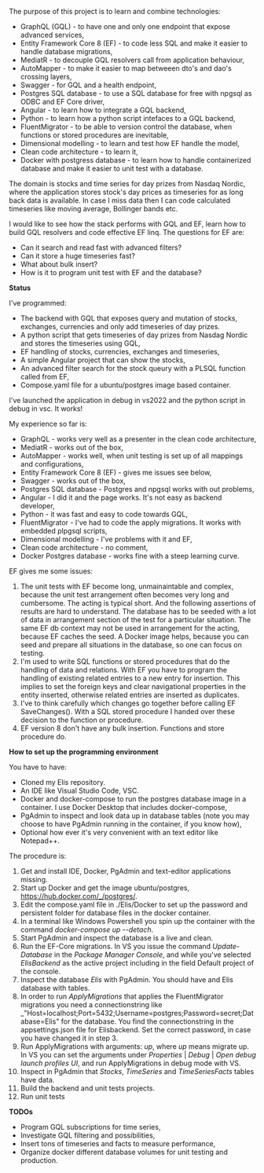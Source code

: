 The purpose of this project is to learn and combine technologies:
* GraphQL (GQL) - to have one and only one endpoint that expose advanced services,
* Entity Framework Core 8 (EF) - to code less SQL and make it easier to handle database migrations,
* MediatR - to decouple GQL resolvers call from application behaviour,
* AutoMapper - to make it easier to map betweeen dto's and dao's crossing layers,   
* Swagger - for GQL and a health endpoint,
* Postgres SQL database - to use a SQL database for free with npgsql as ODBC and EF Core driver,
* Angular - to learn how to integrate a GQL backend,
* Python - to learn how a python script intefaces to a GQL backend,
* FluentMigrator - to be able to version control the database, when functions or stored procedures are inevitable,
* Dimensional modelling - to learn and test how EF handle the model,
* Clean code architecture - to learn it,
* Docker with postgress database - to learn how to handle containerized database and make it easier to unit test with a database.

The domain is stocks and time series for day prizes from Nasdaq Nordic, where the application stores stock's day prices as timeseries for as long back data is available. In case I miss data then I can code calculated timeseries like moving average, Bollinger bands etc.

I would like to see how the stack performs with GQL and EF, learn how to build GQL resolvers and code effective EF linq.
The questions for EF are:
* Can it search and read fast with advanced filters?
* Can it store a huge timeseries fast?
* What about bulk insert?
* How is it to program unit test with EF and the database?

**Status**

I've programmed:
* The backend with GQL that exposes query and mutation of stocks, exchanges, currencies and only add timeseries of day prizes.
* A python script that gets timeseries of day prizes from Nasdag Nordic and stores the timeseries using GQL,
* EF handling of stocks, currencies, exchanges and timeseries,
* A simple Angular project that can show the stocks,
* An advanced filter search for the stock queury with a PLSQL function called from EF,
* Compose.yaml file for a ubuntu/postgres image based container.

I've launched the application in debug in vs2022 and the python script in debug in vsc. It works!

My experience so far is:
* GraphQL - works very well as a presenter in the clean code architecture,
* MediatR - works out of the box,
* AutoMapper - works well, when unit testing is set up of all mappings and configurations,
* Entity Framework Core 8 (EF) - gives me issues see below,
* Swagger - works out of the box,
* Postgres SQL database - Postgres and npgsql works with out problems,
* Angular - I did it and the page works. It's not easy as backend developer,
* Python - it was fast and easy to code towards GQL,
* FluentMigrator - I've had to code the apply migrations. It works with embedded plpgsql scripts,
* Dimensional modelling - I've problems with it and EF,
* Clean code architecture - no comment,
* Docker Postgres database - works fine with a steep learning curve.

EF gives me some issues:
1) The unit tests with EF become long, unmainaintable and complex, because the unit test arrangement often becomes very long and cumbersome. The acting is typical short. And the following assertions of results are hard to understand. The database has to be seeded with a lot of data in arrangement section of the test for a particular situation. The same EF db context may not be used in arrangement for the acting, because EF caches the seed. A Docker image helps, because you can seed and prepare all situations in the database, so one can focus on testing.
2) I'm used to write SQL functions or stored procedures that do the handling of data and relations. With EF you have to program the handling of existing related entries to a new entry for insertion. This implies to set the foreign keys and clear navigational properties in the entity inserted, otherwise related entries are inserted as duplicates.
3) I've to think carefully which changes go together before calling EF SaveChanges(). With a SQL stored procedure I handed over these decision to the function or procedure.
4) EF version 8 don't have any bulk insertion. Functions and store procedure do.

**How to set up the programming environment**

You have to have:
* Cloned my Elis repository.
* An IDE like Visual Studio Code, VSC.
* Docker and docker-compose to run the postgres database image in a container. I use Docker Desktop that includes docker-compose,
* PgAdmin to inspect and look data up in database tables (note you may choose to have PgAdmin running in the container, if you know how),
* Optional how ever it's very convenient with an text editor like Notepad++.

The procedure is:
1. Get and install IDE, Docker, PgAdmin and text-editor applications missing.
2. Start up Docker and get the image ubuntu/postgres, https://hub.docker.com/_/postgres/.
3. Edit the compose.yaml file in ./Elis/Docker to set up the password and persistent folder for database files in the docker container.
4. In a terminal like Windows Powershell you spin up the container with the command _docker-compose up --detach_.
5. Start PgAdmin and inspect the database is a live and clean.
6. Run the EF-Core migrations. In VS you issue the command _Update-Database_ in the _Package Manager Console_, and while you've selected _ElisBackend_ as the active project including in the field Default project of the console.
7. Inspect the database _Elis_ with PgAdmin. You should have and Elis database with tables.
8. In order to run _ApplyMigrations_ that applies the FluentMigrator migrations you need a connectionstring like _"Host=localhost;Port=5432;Username=postgres;Password=secret;Database=Elis" for the database. You find the connectionstring in the appsettings.json file for Elisbackend. Set the correct password, in case you have changed it in step 3.
9. Run ApplyMigrations with arguments: _<connectionsstring> up_, where _up_ means migrate up. In VS you can set the arguments under _Properties_ | _Debug_ | _Open debug launch profiles UI_, and run ApplyMigrations in debug mode with VS.  
11. Inspect in PgAdmin that _Stocks_, _TimeSeries_ and _TimeSeriesFacts_ tables have data.
13. Build the backend and unit tests projects.
14. Run unit tests

**TODOs**
* Program GQL subscriptions for time series,
* Investigate GQL filtering and possibilities,
* Insert tons of timeseries and facts to measure performance,
* Organize docker different database volumes for unit testing and production.
